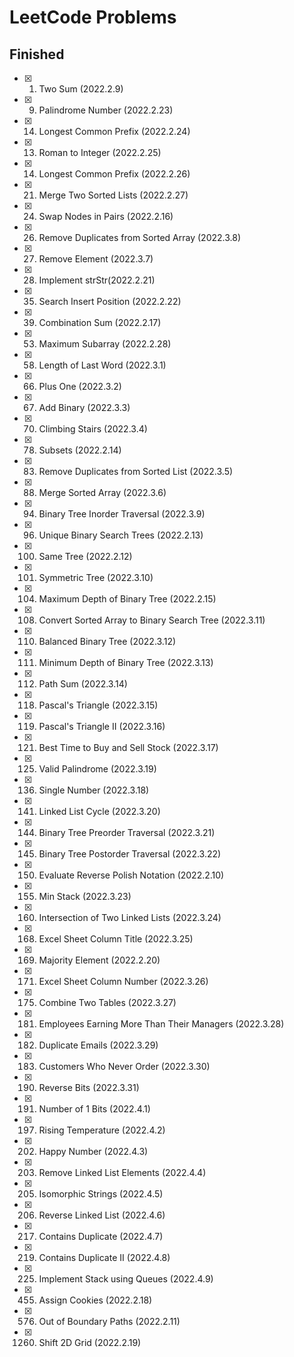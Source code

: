 # LeetCode Problems

## Finished

- [x] 1.  Two Sum (2022.2.9)
- [x] 9.  Palindrome Number (2022.2.23)
- [x] 14. Longest Common Prefix (2022.2.24)
- [x] 13. Roman to Integer (2022.2.25)
- [x] 14. Longest Common Prefix (2022.2.26)
- [x] 21. Merge Two Sorted Lists (2022.2.27)
- [x] 24. Swap Nodes in Pairs (2022.2.16)
- [x] 26. Remove Duplicates from Sorted Array (2022.3.8)
- [x] 27. Remove Element (2022.3.7)
- [x] 28. Implement strStr(2022.2.21)
- [x] 35. Search Insert Position (2022.2.22)
- [x] 39. Combination Sum (2022.2.17)
- [x] 53. Maximum Subarray (2022.2.28)
- [x] 58. Length of Last Word (2022.3.1)
- [x] 66. Plus One (2022.3.2)
- [x] 67. Add Binary (2022.3.3)
- [x] 70. Climbing Stairs (2022.3.4)
- [x] 78. Subsets (2022.2.14)
- [x] 83. Remove Duplicates from Sorted List (2022.3.5)
- [x] 88. Merge Sorted Array (2022.3.6)
- [x] 94. Binary Tree Inorder Traversal (2022.3.9)
- [x] 96. Unique Binary Search Trees (2022.2.13)
- [x] 100.  Same Tree (2022.2.12)
- [x] 101.  Symmetric Tree (2022.3.10)
- [x] 104.  Maximum Depth of Binary Tree (2022.2.15)
- [x] 108.  Convert Sorted Array to Binary Search Tree (2022.3.11)
- [x] 110.  Balanced Binary Tree (2022.3.12)
- [x] 111.  Minimum Depth of Binary Tree (2022.3.13)
- [x] 112.  Path Sum (2022.3.14)
- [x] 118.  Pascal's Triangle (2022.3.15)
- [x] 119.  Pascal's Triangle II (2022.3.16)
- [x] 121.  Best Time to Buy and Sell Stock (2022.3.17)
- [x] 125.  Valid Palindrome (2022.3.19)
- [x] 136.  Single Number (2022.3.18)
- [x] 141.  Linked List Cycle (2022.3.20)
- [x] 144.  Binary Tree Preorder Traversal (2022.3.21)
- [x] 145.  Binary Tree Postorder Traversal (2022.3.22)
- [x] 150.  Evaluate Reverse Polish Notation (2022.2.10)
- [x] 155.  Min Stack (2022.3.23)
- [x] 160.  Intersection of Two Linked Lists (2022.3.24)
- [x] 168.  Excel Sheet Column Title (2022.3.25)
- [x] 169.  Majority Element (2022.2.20)
- [x] 171. Excel Sheet Column Number (2022.3.26)
- [x] 175. Combine Two Tables (2022.3.27)
- [x] 181. Employees Earning More Than Their Managers (2022.3.28)
- [x] 182. Duplicate Emails (2022.3.29)
- [x] 183. Customers Who Never Order (2022.3.30)
- [x] 190. Reverse Bits (2022.3.31)
- [x] 191. Number of 1 Bits (2022.4.1)
- [x] 197. Rising Temperature (2022.4.2)
- [x] 202. Happy Number (2022.4.3)
- [x] 203. Remove Linked List Elements (2022.4.4)
- [x] 205. Isomorphic Strings (2022.4.5)
- [x] 206. Reverse Linked List (2022.4.6)
- [x] 217. Contains Duplicate (2022.4.7)
- [x] 219. Contains Duplicate II (2022.4.8)
- [x] 225. Implement Stack using Queues (2022.4.9)
- [x] 455.  Assign Cookies (2022.2.18)
- [x] 576.  Out of Boundary Paths (2022.2.11)
- [x] 1260. Shift 2D Grid (2022.2.19)
